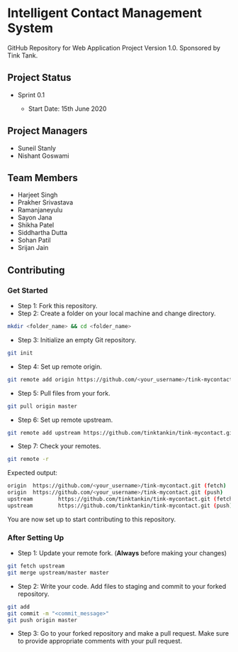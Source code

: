 # Intelligent Contact Management System

GitHub Repository for Web Application Project Version 1.0. Sponsored by Tink Tank.

## Project Status

* Sprint 0.1

    * Start Date: 15th June 2020


## Project Managers
* Suneil Stanly
* Nishant Goswami

## Team Members
* Harjeet Singh
* Prakher Srivastava
* Ramanjaneyulu
* Sayon Jana
* Shikha Patel
* Siddhartha Dutta
* Sohan Patil
* Srijan Jain

## Contributing
### Get Started
* Step 1: Fork this repository.
* Step 2: Create a folder on your local machine and change directory.
```bash
mkdir <folder_name> && cd <folder_name>
```
* Step 3: Initialize an empty Git repository.
```bash
git init
```
* Step 4: Set up remote origin.
```bash
git remote add origin https://github.com/<your_username>/tink-mycontact.git 
```
* Step 5: Pull files from your fork.
```bash
git pull origin master
```
* Step 6: Set up remote upstream.
```bash
git remote add upstream https://github.com/tinktankin/tink-mycontact.git
```
* Step 7: Check your remotes.
```bash
git remote -r
```
Expected output:
```bash
origin  https://github.com/<your_username>/tink-mycontact.git (fetch)
origin  https://github.com/<your_username>/tink-mycontact.git (push)
upstream        https://github.com/tinktankin/tink-mycontact.git (fetch)
upstream        https://github.com/tinktankin/tink-mycontact.git (push)
```
You are now set up to start contributing to this repository.

### After Setting Up
* Step 1: Update your remote fork. (**Always** before making your changes)
```bash
git fetch upstream
git merge upstream/master master
```
* Step 2: Write your code. Add files to staging and commit to your forked repository.
```bash
git add
git commit -m "<commit_message>"
git push origin master
```
* Step 3: Go to your forked repository and make a pull request. Make sure to provide appropriate comments with your pull request. 
